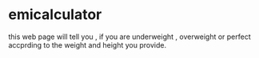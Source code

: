 # emicalculator
this web page will tell you , if you are underweight , overweight or perfect accprding to the weight and height you provide.
